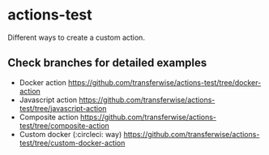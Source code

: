# actions-test
Different ways to create a custom action.

## Check branches for detailed examples
- Docker action https://github.com/transferwise/actions-test/tree/docker-action
- Javascript action https://github.com/transferwise/actions-test/tree/javascript-action
- Composite action https://github.com/transferwise/actions-test/tree/composite-action
- Custom docker (:circleci: way) https://github.com/transferwise/actions-test/tree/custom-docker-action